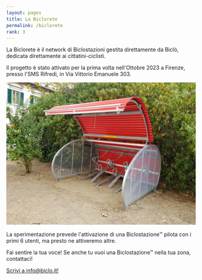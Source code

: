 ```yaml
---
layout: pages
title: La Biclorete
permalink: /biclorete
rank: 3
---
```


La Biclorete è il network di Biclostazioni gestita direttamente da Biclò, dedicata direttamente ai cittatini-ciclisti.

Il progetto è stato attivato per la prima volta nell'Ottobre 2023 a Firenze, presso l'SMS Rifredi, in Via Vittorio Emanuele 303.

<img class="mt-5 mb-5 img-fluid" src="res/img/biclostazione-smsrifredi-1.jpg">

La sperimentazione prevede l'attivazione di una Biclostazione™ pilota con i primi 6 utenti, ma presto ne attiveremo altre. 




Fai sentire la tua voce! Se anche tu vuoi una Biclostazione™ nella tua zona, contattaci!

<p class="text-center"> <a href="mailto:info@biclo.it!" target="_blank" class="btn btn-lg btn-secondary fw-bold border-white bg-white">Scrivi a info@biclo.it!</a> </p>
